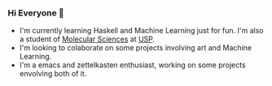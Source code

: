 ### Hi Everyone 👋
<!--
**elfoph/elfoph** is a ✨ _special_ ✨ repository because its `README.md` (this file) appears on your GitHub profile.

Here are some ideas to get you started:

- 🔭 I’m currently working on ...
- 🌱 I’m currently learning ...
- 👯 I’m looking to collaborate on ...
- 🤔 I’m looking for help with ...
- 💬 Ask me about ...
- 📫 How to reach me: ...
- 😄 Pronouns: ...
- ⚡ Fun fact: ...
-->

- I'm currently learning Haskell and Machine Learning just for fun. I'm also a student of [Molecular Sciences](http://www.cecm.usp.br/) at [USP](https://www5.usp.br/).
- I'm looking to colaborate on some projects involving art and Machine Learning.
- I'm a emacs and zettelkasten enthusiast, working on some projects envolving both of it.

